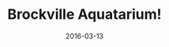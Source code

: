 ---
title: Brockville Aquatarium!
description: An aquarium andd discovery centre in Brockville.
permalink: /posts/alight-at-night/
date: 2016-03-13
tags:
 - eastern ontario
 - things to do
---
